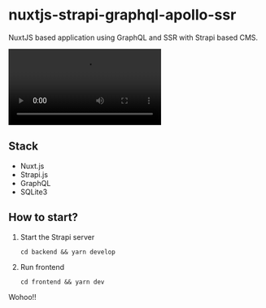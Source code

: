 # nuxtjs-strapi-graphql-apollo-ssr

NuxtJS based application using GraphQL and SSR with Strapi based CMS.

![](/res/demo.mp4)

## Stack
* Nuxt.js
* Strapi.js
* GraphQL
* SQLite3

## How to start?

1. Start the Strapi server

    `cd backend && yarn develop`

2. Run frontend

    `cd frontend && yarn dev`

Wohoo!!



